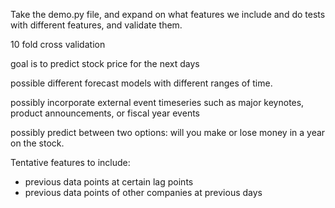 Take the demo.py file, and expand on what features we include and do tests with different features, and validate them.

10 fold cross validation

goal is to predict stock price for the next days

possible different forecast models with different ranges of time.

possibly incorporate external event timeseries such as major keynotes, product announcements, or fiscal year events

possibly predict between two options: will you make or lose money in a year on the stock.

Tentative features to include:

- previous data points at certain lag points
- previous data points of other companies at previous days

